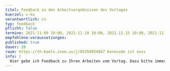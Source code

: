 ```yaml
---
titel: Feedback zu den Arbeitsergebnissen des Vortages
kuerzel: v-ko
verantwortlich: cn
typ: feedback
pflicht: false
termine: 2021-11-09 10:00, 2021-11-10 10:00, 2021-11-15 10:00, 2021-11-18 10:00
empfohlene-voraussetzungen:
published: true
dauer: 28
raum: https://th-koeln.zoom.us/j/85350954867 Kenncode ist noss
info: |
  Hier gebe ich Feedback zu Ihren Arbeiten vom Vortag. Dazu bitte immer bis morgens 8:00 Uhr die Ergebnisse des Vortages ins Repo pushen.
---
```

